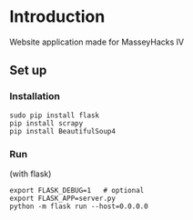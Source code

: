 # Introduction

Website application made for MasseyHacks IV

## Set up

### Installation

```
sudo pip install flask
pip install scrapy
pip install BeautifulSoup4
```

### Run

(with flask)
```
export FLASK_DEBUG=1   # optional
export FLASK_APP=server.py
python -m flask run --host=0.0.0.0
```